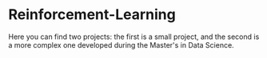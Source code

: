 # Reinforcement-Learning

Here you can find two projects: the first is a small project, and the second is a more complex one developed during the Master's in Data Science.
